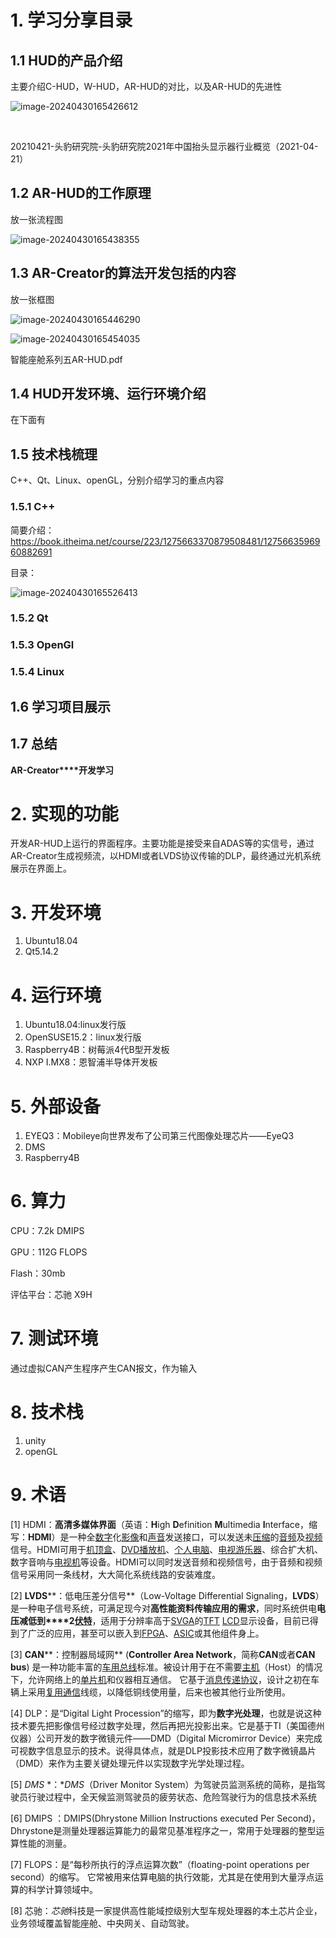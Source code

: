 # 1.  学习分享目录 

## 1.1  HUD的产品介绍

主要介绍C-HUD，W-HUD，AR-HUD的对比，以及AR-HUD的先进性



 ![image-20240430165426612](https://raw.githubusercontent.com/nianzhou-ji/JpPics/main/assets/beb5a75d-06d0-11ef-a98d-005056c00008.png)

​                               

20210421-头豹研究院-头豹研究院2021年中国抬头显示器行业概览（2021-04-21）

## 1.2  AR-HUD的工作原理

放一张流程图

![image-20240430165438355](https://raw.githubusercontent.com/nianzhou-ji/JpPics/main/assets/c056b965-06d0-11ef-83bf-005056c00008.png)

 

## 1.3  AR-Creator的算法开发包括的内容

放一张框图

![image-20240430165446290](https://raw.githubusercontent.com/nianzhou-ji/JpPics/main/assets/c1dc8b51-06d0-11ef-b988-005056c00008.png)

![image-20240430165454035](https://raw.githubusercontent.com/nianzhou-ji/JpPics/main/assets/c37e650c-06d0-11ef-8d61-005056c00008.png)



 

 

智能座舱系列五AR-HUD.pdf

## 1.4  HUD开发环境、运行环境介绍

在下面有

## 1.5  技术栈梳理

C++、Qt、Linux、openGL，分别介绍学习的重点内容

### 1.5.1 C++

简要介绍：https://book.itheima.net/course/223/1275663370879508481/1275663596960882691

 

目录：

![image-20240430165526413](https://raw.githubusercontent.com/nianzhou-ji/JpPics/main/assets/c4f58d71-06d0-11ef-b43a-005056c00008.png)

   

### 1.5.2 Qt

### 1.5.3 OpenGl

### 1.5.4 Linux

## 1.6  学习项目展示

## 1.7  总结



**AR-Creator****开发学习**

# 2. 实现的功能

开发AR-HUD上运行的界面程序。主要功能是接受来自ADAS等的实信号，通过AR-Creator生成视频流，以HDMI或者LVDS协议传输的DLP，最终通过光机系统展示在界面上。

# 3. 开发环境

1. Ubuntu18.04
2. Qt5.14.2

# 4. 运行环境

1. Ubuntu18.04:linux发行版
2. OpenSUSE15.2：linux发行版
3. Raspberry4B：树莓派4代B型开发板
4. NXP I.MX8：恩智浦半导体开发板

# 5. 外部设备

1. EYEQ3：Mobileye向世界发布了公司第三代图像处理芯片——EyeQ3
2. DMS
3. Raspberry4B

 

# 6. 算力

CPU：7.2k DMIPS

GPU：112G FLOPS

Flash：30mb

评估平台：芯驰 X9H

# 7. 测试环境

通过虚拟CAN产生程序产生CAN报文，作为输入

# 8. 技术栈

1. unity
2. openGL

 

 



# 9. 术语

[1]  HDMI：**高清多媒体界面**（英语：**H**igh **D**efinition **M**ultimedia **I**nterface，缩写：**HDMI**）是一种全[数字](https://zh.wikipedia.org/wiki/數位)化[影像](https://zh.wikipedia.org/wiki/影像)和[声音](https://zh.wikipedia.org/wiki/聲音)发送接口，可以发送未[压缩](https://zh.wikipedia.org/wiki/數位壓縮)的[音频](https://zh.wikipedia.org/wiki/音频)及[视频](https://zh.wikipedia.org/wiki/視頻)信号。HDMI可用于[机顶盒](https://zh.wikipedia.org/wiki/機上盒)、[DVD播放机](https://zh.wikipedia.org/wiki/DVD播放機)、[个人电脑](https://zh.wikipedia.org/wiki/個人電腦)、[电视游乐器](https://zh.wikipedia.org/wiki/電視遊樂器)、综合扩大机、数字音响与[电视机](https://zh.wikipedia.org/wiki/電視機)等设备。HDMI可以同时发送音频和视频信号，由于音频和视频信号采用同一条线材，大大简化系统线路的安装难度。

[2]  **LVDS****：低电压差分信号**（Low-Voltage Differential Signaling，**LVDS**）是一种电子信号系统，可满足现今对**高性能资料传输应用的需求**，同时系统供电**电压减低到****2**[**伏特**](https://zh.wikipedia.org/wiki/伏特)，适用于分辨率高于[SVGA](https://zh.wikipedia.org/wiki/SVGA)的[TFT](https://zh.wikipedia.org/wiki/TFT) [LCD](https://zh.wikipedia.org/wiki/LCD)显示设备，目前已得到了广泛的应用，甚至可以嵌入到[FPGA](https://zh.wikipedia.org/wiki/FPGA)、[ASIC](https://zh.wikipedia.org/wiki/ASIC)或其他组件身上。

[3] **CAN****：控制器局域网** (**Controller Area Network**，简称**CAN**或者**CAN bus**) 是一种功能丰富的[车用总线](https://zh.wikipedia.org/w/index.php?title=车用总线&action=edit&redlink=1)标准。被设计用于在不需要[主机](https://zh.wikipedia.org/wiki/网络主机)（Host）的情况下，允许网络上的[单片机](https://zh.wikipedia.org/wiki/单片机)和仪器相互通信。 它基于[消息传递协议](https://zh.wikipedia.org/wiki/訊息傳遞_(軟體))，设计之初在车辆上采用[复用通信](https://zh.wikipedia.org/wiki/多路复用)线缆，以降低铜线使用量，后来也被其他行业所使用。

[4] DLP：是“Digital Light Procession”的缩写，即为**数字光处理**，也就是说这种技术要先把影像信号经过数字处理，然后再把光投影出来。它是基于TI（美国德州仪器）公司开发的数字微镜元件——DMD（Digital Micromirror Device）来完成可视数字信息显示的技术。说得具体点，就是DLP投影技术应用了数字微镜晶片（DMD）来作为主要关键处理元件以实现数字光学处理过程。

[5] *DMS* *：**DMS*（Driver Monitor System）为驾驶员监测系统的简称，是指驾驶员行驶过程中，全天候监测驾驶员的疲劳状态、危险驾驶行为的信息技术系统

[6] DMIPS ：DMIPS(Dhrystone Million Instructions executed Per Second)，Dhrystone是测量处理器运算能力的最常见基准程序之一，常用于处理器的整型运算性能的测量。

[7] FLOPS：是“每秒所执行的浮点运算次数”（floating-point operations per second）的缩写。 它常被用来估算电脑的执行效能，尤其是在使用到大量浮点运算的科学计算领域中。

[8] 芯驰：*芯驰*科技是一家提供高性能域控级别大型车规处理器的本土芯片企业，业务领域覆盖智能座舱、中央网关、自动驾驶。

 
